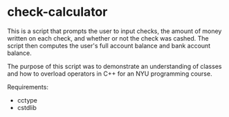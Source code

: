 # check-calculator

This is a script that prompts the user to input checks, the amount of money written on each check, and whether or not the check was cashed. 
The script then computes the user's full account balance and bank account balance.

The purpose of this script was to demonstrate an understanding of classes and how to overload operators in C++ for an NYU programming course.

Requirements:

- cctype
- cstdlib
